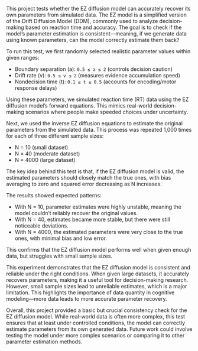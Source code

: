 
This project tests whether the EZ diffusion model can accurately recover its own parameters from simulated data. The EZ model is a simplified version of the Drift Diffusion Model (DDM), commonly used to analyze decision-making based on reaction time and accuracy. The goal is to check if the model’s parameter estimation is consistent—meaning, if we generate data using known parameters, can the model correctly estimate them back?  
  
To run this test, we first randomly selected realistic parameter values within given ranges:  
- Boundary separation (a): `0.5 ≤ a ≤ 2` (controls decision caution)  
- Drift rate (v): `0.5 ≤ v ≤ 2` (measures evidence accumulation speed)  
- Nondecision time (t): `0.1 ≤ t ≤ 0.5` (accounts for encoding/motor response delays)  

Using these parameters, we simulated reaction time (RT) data using the EZ diffusion model’s forward equations. This mimics real-world decision-making scenarios where people make speeded choices under uncertainty.  

Next, we used the inverse EZ diffusion equations to estimate the original parameters from the simulated data. This process was repeated 1,000 times for each of three different sample sizes:  
- N = 10 (small dataset)  
- N = 40 (moderate dataset)  
- N = 4000 (large dataset)  

The key idea behind this test is that, if the EZ diffusion model is valid, the estimated parameters should closely match the true ones, with bias averaging to zero and squared error decreasing as N increases.  

The results showed expected patterns:  

- With N = 10, parameter estimates were highly unstable, meaning the model couldn’t reliably recover the original values.  
- With N = 40, estimates became more stable, but there were still noticeable deviations.  
- With N = 4000, the estimated parameters were very close to the true ones, with minimal bias and low error.  

This confirms that the EZ diffusion model performs well when given enough data, but struggles with small sample sizes.  

This experiment demonstrates that the EZ diffusion model is consistent and reliable under the right conditions. When given large datasets, it accurately recovers parameters, making it a useful tool for decision-making research. However, small sample sizes lead to unreliable estimates, which is a major limitation. This highlights the importance of data quantity in cognitive modeling—more data leads to more accurate parameter recovery.  

Overall, this project provided a basic but crucial consistency check for the EZ diffusion model. While real-world data is often more complex, this test ensures that at least under controlled conditions, the model can correctly estimate parameters from its own generated data. Future work could involve testing the model under more complex scenarios or comparing it to other parameter estimation methods.  
